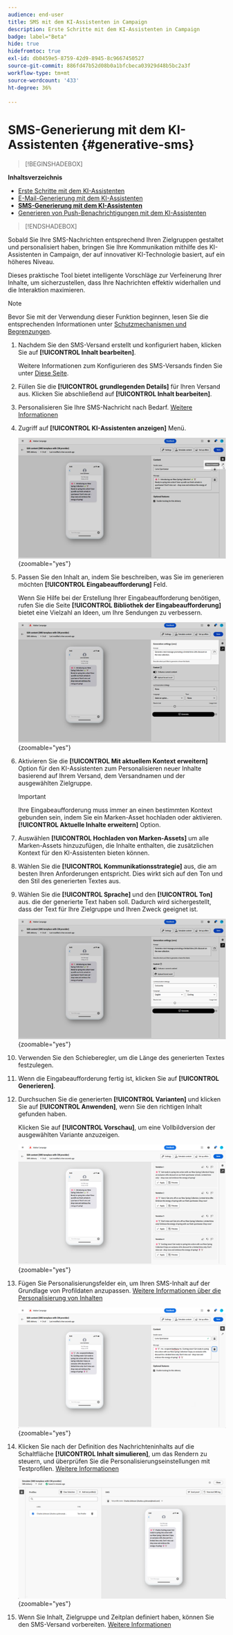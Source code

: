 ```yaml
---
audience: end-user
title: SMS mit dem KI-Assistenten in Campaign
description: Erste Schritte mit dem KI-Assistenten in Campaign
badge: label="Beta"
hide: true
hidefromtoc: true
exl-id: db0459e5-8759-42d9-8945-8c9667450527
source-git-commit: 886fd47b52d08b0a1bfcbeca03929d48b5bc2a3f
workflow-type: tm+mt
source-wordcount: '433'
ht-degree: 36%

---
```


# SMS-Generierung mit dem KI-Assistenten {#generative-sms}

>[!BEGINSHADEBOX]

**Inhaltsverzeichnis**

* [Erste Schritte mit dem KI-Assistenten](generative-gs.md)
* [E-Mail-Generierung mit dem KI-Assistenten](generative-content.md)
* **[SMS-Generierung mit dem KI-Assistenten](generative-sms.md)**
* [Generieren von Push-Benachrichtigungen mit dem KI-Assistenten](generative-push.md)

>[!ENDSHADEBOX]

Sobald Sie Ihre SMS-Nachrichten entsprechend Ihren Zielgruppen gestaltet und personalisiert haben, bringen Sie Ihre Kommunikation mithilfe des KI-Assistenten in Campaign, der auf innovativer KI-Technologie basiert, auf ein höheres Niveau.

Dieses praktische Tool bietet intelligente Vorschläge zur Verfeinerung Ihrer Inhalte, um sicherzustellen, dass Ihre Nachrichten effektiv widerhallen und die Interaktion maximieren.

>[!NOTE]
>
>Bevor Sie mit der Verwendung dieser Funktion beginnen, lesen Sie die entsprechenden Informationen unter [Schutzmechanismen und Begrenzungen](generative-gs.md#guardrails-and-limitations).

1. Nachdem Sie den SMS-Versand erstellt und konfiguriert haben, klicken Sie auf **[!UICONTROL Inhalt bearbeiten]**.

   Weitere Informationen zum Konfigurieren des SMS-Versands finden Sie unter [Diese Seite](../sms/create-sms.md).

1. Füllen Sie die **[!UICONTROL grundlegenden Details]** für Ihren Versand aus. Klicken Sie abschließend auf **[!UICONTROL Inhalt bearbeiten]**.

1. Personalisieren Sie Ihre SMS-Nachricht nach Bedarf. [Weitere Informationen](../sms/content-sms.md)

1. Zugriff auf **[!UICONTROL KI-Assistenten anzeigen]** Menü.

   ![](assets/sms-genai-1.png){zoomable=&quot;yes&quot;}

1. Passen Sie den Inhalt an, indem Sie beschreiben, was Sie im generieren möchten **[!UICONTROL Eingabeaufforderung]** Feld.

   Wenn Sie Hilfe bei der Erstellung Ihrer Eingabeaufforderung benötigen, rufen Sie die Seite **[!UICONTROL Bibliothek der Eingabeaufforderung]** bietet eine Vielzahl an Ideen, um Ihre Sendungen zu verbessern.

   ![](assets/sms-genai-2.png){zoomable=&quot;yes&quot;}

1. Aktivieren Sie die **[!UICONTROL Mit aktuellem Kontext erweitern]** Option für den KI-Assistenten zum Personalisieren neuer Inhalte basierend auf Ihrem Versand, dem Versandnamen und der ausgewählten Zielgruppe.

   >[!IMPORTANT]
   >
   > Ihre Eingabeaufforderung muss immer an einen bestimmten Kontext gebunden sein, indem Sie ein Marken-Asset hochladen oder aktivieren. **[!UICONTROL Aktuelle Inhalte erweitern]** Option.

1. Auswählen **[!UICONTROL Hochladen von Marken-Assets]** um alle Marken-Assets hinzuzufügen, die Inhalte enthalten, die zusätzlichen Kontext für den KI-Assistenten bieten können.

1. Wählen Sie die **[!UICONTROL Kommunikationsstrategie]** aus, die am besten Ihren Anforderungen entspricht. Dies wirkt sich auf den Ton und den Stil des generierten Textes aus.

1. Wählen Sie die **[!UICONTROL Sprache]** und den **[!UICONTROL Ton]** aus. die der generierte Text haben soll. Dadurch wird sichergestellt, dass der Text für Ihre Zielgruppe und Ihren Zweck geeignet ist.

   ![](assets/sms-genai-3.png){zoomable=&quot;yes&quot;}

1. Verwenden Sie den Schieberegler, um die Länge des generierten Textes festzulegen.

1. Wenn die Eingabeaufforderung fertig ist, klicken Sie auf **[!UICONTROL Generieren]**.

1. Durchsuchen Sie die generierten **[!UICONTROL Varianten]** und klicken Sie auf **[!UICONTROL Anwenden]**, wenn Sie den richtigen Inhalt gefunden haben.

   Klicken Sie auf **[!UICONTROL Vorschau]**, um eine Vollbildversion der ausgewählten Variante anzuzeigen.

   ![](assets/sms-genai-4.png){zoomable=&quot;yes&quot;}

1. Fügen Sie Personalisierungsfelder ein, um Ihren SMS-Inhalt auf der Grundlage von Profildaten anzupassen. [Weitere Informationen über die Personalisierung von Inhalten](../personalization/personalize.md)

   ![](assets/sms-genai-5.png){zoomable=&quot;yes&quot;}

1. Klicken Sie nach der Definition des Nachrichteninhalts auf die Schaltfläche **[!UICONTROL Inhalt simulieren]**, um das Rendern zu steuern, und überprüfen Sie die Personalisierungseinstellungen mit Testprofilen. [Weitere Informationen](../preview-test/preview-content.md)

   ![](assets/sms-genai-6.png){zoomable=&quot;yes&quot;}

1. Wenn Sie Inhalt, Zielgruppe und Zeitplan definiert haben, können Sie den SMS-Versand vorbereiten. [Weitere Informationen](../monitor/prepare-send.md)
